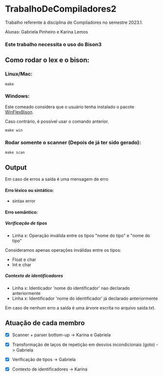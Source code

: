 # TrabalhoDeCompiladores2
Trabalho referente à disciplina de Compiladores no semestre 2023.1. 

Alunas: Gabriela Pinheiro e Karina Lemos 

### **Este trabalho necessita o uso do Bison3** 

## Como rodar o lex e o bison:
 ### Linux/Mac:
    make
### Windows:    
Este comeado considera que o usuário tenha instalado o pacote [WinFlexBison](https://community.chocolatey.org/packages/winflexbison3).

Caso contrário, é possível usar o comando anterior.

    make win

### Rodar somente o scanner (Depois de já ter sido gerado):
    make scan

## Output 
Em caso de erros a saída é uma mensagem de erro
  #### Erro léxico ou sintático:
  - sintax error

  #### Erro semântico:
  ##### Verificação de tipos
  - Linha x: Operação inválida entre os tipos "nome do tipo" e "nome do tipo"
  
  Consideramos apenas operações inválidas entre os tipos:
  - Float e char
  - Int e char
  ##### Contexto de identificadores
  - Linha x: Identicador 'nome do identificador' nao declarado anteriormente 
  - Linha x: Identificador 'nome do identificador' já declarado anteriormente

Em caso de nenhum erro a saída é uma árvore escrita no arquivo saida.txt.

## Atuação de cada membro
- [x] Scanner + parser bottom-up -> Karina e Gabriela

- [x] Transformação de laços de repetição em desvios incondicionais (goto) -> Gabriela

- [x] Verificação de tipos -> Gabriela

- [x] Contexto de identificadores -> Karina

